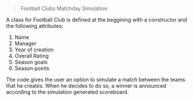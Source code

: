> Football Clubs Matchday Simulation 

A class for Football Club is defined at the beggining with a constructor and the following attributes:
1. Name
2. Manager
3. Year of creation
4. Overall Rating
5. Season goals
6. Season points

The code gives the user an option to simulate a match between the teams that he creates.
When he decides to do so, a winner is announced according to the simulation generated scoreboard.
